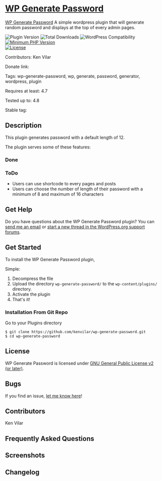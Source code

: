 # [WP Generate Password](https://wordpress.org/plugins/wp-generate-password/)
[WP Generate Password](https://wordpress.org/plugins/wp-generate-password/) A simple wordpress plugin that will generate random password and displays at the top of every admin pages.

![Plugin Version](https://img.shields.io/badge/plugin-v1.0.0-blue.svg) 
![Total Downloads](https://img.shields.io/badge/downloads-less%20than%2010-brightgreen.svg)
![WordPress Compatibility](https://img.shields.io/badge/wordpress-4.8.0%20tested-brightgreen.svg)
[![Minimum PHP Version](https://img.shields.io/badge/php-%3E=%205.2-8892BF.svg)](https://php.net/)  
[![License](https://img.shields.io/badge/license-GPL--2.0+-red.svg)](https://github.com/kenvilar/wp-generate-password/blob/master/LICENSE)

Contributors: Ken Vilar

Donate link: 

Tags: wp-generate-password, wp, generate, password, generator, wordpress, plugin

Requires at least: 4.7

Tested up to: 4.8

Stable tag:

## Description
This plugin generates password with a default length of 12.

The plugin serves some of these features:

### Done ###

### ToDo ###
* Users can use shortcode to every pages and posts
* Users can choose the number of length of their password with a minimum of 8 and maximum of 16 characters

## Get Help

Do you have questions about the WP Generate Password plugin? You can [send me an email](mailto:kenvilar@gmail.com) or [start a new thread in the WordPress.org support forums](https://wordpress.org/support/plugin/wp-generate-password#new-post).

## Get Started

To install the WP Generate Password plugin,

Simple:

1. Decompress the file
2. Upload the directory `wp-generate-password/` to the `wp-content/plugins/` directory.
3. Activate the plugin
4. That's it!

### Installation From Git Repo

Go to your Plugins directory

```
$ git clone https://github.com/kenvilar/wp-generate-password.git
$ cd wp-generate-password
```

## License

WP Generate Password is licensed under [GNU General Public License v2 (or later)](./LICENSE).

## Bugs ##
If you find an issue, [let me know here](https://github.com/kenvilar/wp-generate-password/issues?state=open)!

## Contributors

Ken Vilar

## Frequently Asked Questions

## Screenshots

## Changelog
